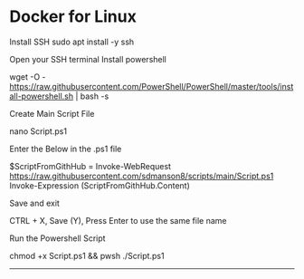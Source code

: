 # Docker for Linux 

Install SSH 
sudo apt install -y ssh

Open your SSH terminal
Install powershell

wget -O - https://raw.githubusercontent.com/PowerShell/PowerShell/master/tools/install-powershell.sh | bash -s

Create Main Script File

nano Script.ps1

Enter the Below in the .ps1 file

$ScriptFromGithHub = Invoke-WebRequest https://raw.githubusercontent.com/sdmanson8/scripts/main/Script.ps1
Invoke-Expression $($ScriptFromGithHub.Content)

Save and exit

CTRL + X, Save (Y), Press Enter to use the same file name

Run the Powershell Script

chmod +x Script.ps1 && pwsh ./Script.ps1

---------------------------------------------------------
